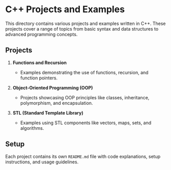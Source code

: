 # C++ Projects and Examples

This directory contains various projects and examples written in C++. These projects cover a range of topics from basic syntax and data structures to advanced programming concepts.

## Projects

1. **Functions and Recursion**
   - Examples demonstrating the use of functions, recursion, and function pointers.

2. **Object-Oriented Programming (OOP)**
   - Projects showcasing OOP principles like classes, inheritance, polymorphism, and encapsulation.

3. **STL (Standard Template Library)**
   - Examples using STL components like vectors, maps, sets, and algorithms.

## Setup

Each project contains its own `README.md` file with code explanations, setup instructions, and usage guidelines.
